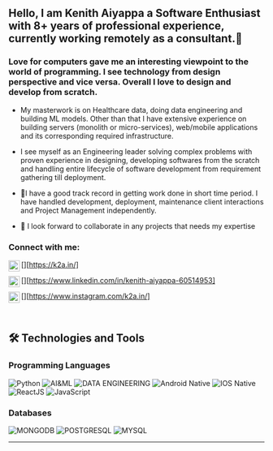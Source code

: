 ## Hello, I am Kenith Aiyappa a Software Enthusiast with 8+ years of professional experience, currently working remotely as a consultant.👋

### Love for computers gave me an interesting viewpoint to the world of programming. I see technology from design perspective and vice versa. Overall I love to design and develop from scratch.


- My masterwork is on Healthcare data, doing data engineering and building ML models. Other than that I have extensive experience on building servers (monolith or micro-services), web/mobile applications and its corresponding required infrastructure. 
- I see myself as an Engineering leader solving complex problems with proven experience in designing, developing softwares from the scratch and handling entire lifecycle of software development from requirement gathering till deployment.
- 🌱I have a good track record in getting work done in short time period. I have handled development, deployment, maintenance client interactions and Project Management independently. 

- 👯 I look forward to collaborate in any projects that needs my expertise 


### Connect with me:

[<img align="left" alt="Kenith website" width="22px" src="https://k2a.in/assets/images/ka07.jpg" />][https://k2a.in/]

[<img align="left" alt="Kenith | LinkedIn" width="22px" src="https://cdn.jsdelivr.net/npm/simple-icons@v3/icons/linkedin.svg" />][https://www.linkedin.com/in/kenith-aiyappa-60514953]

[<img align="left" alt="Kenith | Instagram" width="22px" src="https://cdn.jsdelivr.net/npm/simple-icons@v3/icons/instagram.svg" />][https://www.instagram.com/k2a.in/]

<br />

## 🛠️ Technologies and Tools

### Programming Languages
<p>
    <img alt="Python" src="https://img.shields.io/badge/python-3670A0?style=for-the-badge&logo=python&logoColor=ffdd54" /> 
    <img alt="AI&ML" src="https://img.shields.io/badge/%20-AI%26ML%20-blue?style=for-the-badge&logoColor=ffdd54" /> 
    <img alt="DATA ENGINEERING" src="https://img.shields.io/badge/-Data%20Engineering-blue?style=for-the-badge&logoColor=ffdd54" /> 
    <img alt="Android Native" src="https://img.shields.io/badge/-Android%20Native-green?style=for-the-badge&logoColor=ffdd54" />
    <img alt="IOS Native" src="https://img.shields.io/badge/-IOS%20Native-white?style=for-the-badge&logoColor=ffdd54" />
    <img alt="ReactJS" src="https://img.shields.io/badge/-ReactJS-violet?style=for-the-badge&logoColor=ffdd54" />
    <img alt="JavaScript" src="https://img.shields.io/badge/JavaScript-323330?style=for-the-badge&logo=javascript&logoColor=F7DF1E" /> 
</p>


### Databases
<p>
    <img alt="MONGODB" src="https://img.shields.io/badge/MongoDB-4EA94B?style=for-the-badge&logo=mongodb&logoColor=white" /> 
    <img alt="POSTGRESQL" src="https://img.shields.io/badge/PostgreSQL-316192?style=for-the-badge&logo=postgresql&logoColor=white" /> 
    <img alt="MYSQL" src="https://img.shields.io/badge/MySQL-00000F?style=for-the-badge&logo=mysql&logoColor=white" /> 

</p>

---

